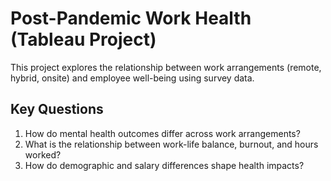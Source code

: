 # Post-Pandemic Work Health (Tableau Project)
This project explores the relationship between work arrangements (remote, hybrid, onsite) and employee well-being using survey data.

## Key Questions
1. How do mental health outcomes differ across work arrangements?
2. What is the relationship between work-life balance, burnout, and hours worked?
3. How do demographic and salary differences shape health impacts?
